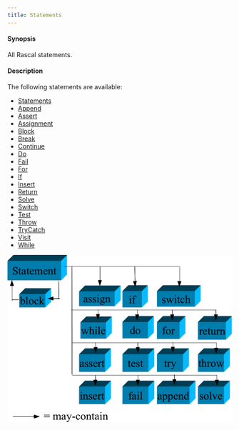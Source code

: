 ```yaml
---
title: Statements
---
```


#### Synopsis

All Rascal statements.

#### Description

The following statements are available:
* [Statements](../../Rascal/Statements)
* [Append](../../Rascal/Statements/Append)
* [Assert](../../Rascal/Statements/Assert)
* [Assignment](../../Rascal/Statements/Assignment)
* [Block](../../Rascal/Statements/Block)
* [Break](../../Rascal/Statements/Break)
* [Continue](../../Rascal/Statements/Continue)
* [Do](../../Rascal/Statements/Do)
* [Fail](../../Rascal/Statements/Fail)
* [For](../../Rascal/Statements/For)
* [If](../../Rascal/Statements/If)
* [Insert](../../Rascal/Statements/Insert)
* [Return](../../Rascal/Statements/Return)
* [Solve](../../Rascal/Statements/Solve)
* [Switch](../../Rascal/Statements/Switch)
* [Test](../../Rascal/Statements/Test)
* [Throw](../../Rascal/Statements/Throw)
* [TryCatch](../../Rascal/Statements/TryCatch)
* [Visit](../../Rascal/Statements/Visit)
* [While](../../Rascal/Statements/While)


![](/assets/Rascal/Statements/statement-parts.png)



